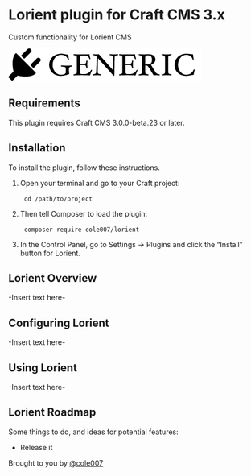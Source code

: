 # Lorient plugin for Craft CMS 3.x

Custom functionality for Lorient CMS

![Screenshot](resources/img/plugin-logo.png)

## Requirements

This plugin requires Craft CMS 3.0.0-beta.23 or later.

## Installation

To install the plugin, follow these instructions.

1. Open your terminal and go to your Craft project:

        cd /path/to/project

2. Then tell Composer to load the plugin:

        composer require cole007/lorient

3. In the Control Panel, go to Settings → Plugins and click the “Install” button for Lorient.

## Lorient Overview

-Insert text here-

## Configuring Lorient

-Insert text here-

## Using Lorient

-Insert text here-

## Lorient Roadmap

Some things to do, and ideas for potential features:

* Release it

Brought to you by [@cole007](http://ournameismud.co.uk/)
